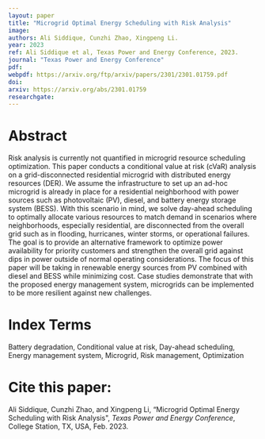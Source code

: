 ```yaml
---
layout: paper
title: "Microgrid Optimal Energy Scheduling with Risk Analysis"
image: 
authors: Ali Siddique, Cunzhi Zhao, Xingpeng Li.
year: 2023
ref: Ali Siddique et al, Texas Power and Energy Conference, 2023. 
journal: "Texas Power and Energy Conference"
pdf: 
webpdf: https://arxiv.org/ftp/arxiv/papers/2301/2301.01759.pdf
doi: 
arxiv: https://arxiv.org/abs/2301.01759
researchgate: 
---
```


# Abstract
Risk analysis is currently not quantified in microgrid resource scheduling optimization. This paper conducts a conditional value at risk (cVaR) analysis on a grid-disconnected residential microgrid with distributed energy resources (DER). We assume the infrastructure to set up an ad-hoc microgrid is already in place for a residential neighborhood with power sources such as photovoltaic (PV), diesel, and battery energy storage system (BESS). With this scenario in mind, we solve day-ahead scheduling to optimally allocate various resources to match demand in scenarios where neighborhoods, especially residential, are disconnected from the overall grid such as in flooding, hurricanes, winter storms, or operational failures. The goal is to provide an alternative framework to optimize power availability for priority customers and strengthen the overall grid against dips in power outside of normal operating considerations. The focus of this paper will be taking in renewable energy sources from PV combined with diesel and BESS while minimizing cost. Case studies demonstrate that with the proposed energy management system, microgrids can be implemented to be more resilient against new challenges.

# Index Terms
Battery degradation, Conditional value at risk, Day-ahead scheduling, Energy management system, Microgrid, Risk management, Optimization

# Cite this paper:
 Ali Siddique, Cunzhi Zhao, and Xingpeng Li, “Microgrid Optimal Energy Scheduling with Risk Analysis", *Texas Power and Energy Conference*, College Station, TX, USA, Feb. 2023.